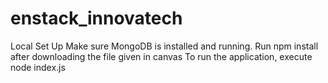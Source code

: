 # enstack_innovatech
Local Set Up
Make sure MongoDB is installed and running.
Run npm install after downloading the file given in canvas
To run the application, execute node index.js
